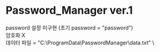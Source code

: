 # Password_Manager ver.1

password 설정 미구현 (초기 password = "password") \
암호화 X \
데이터 파일 = "C:\\ProgramData\\PasswordManager\\data.txt" \
